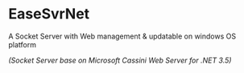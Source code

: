# EaseSvrNet
A Socket Server with Web management &amp; updatable on windows OS platform


*(Socket Server base on Microsoft Cassini Web Server for .NET 3.5)*
